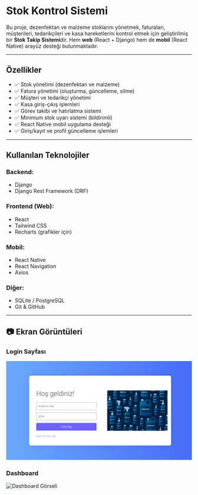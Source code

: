 #  Stok Kontrol Sistemi

Bu proje, dezenfektan ve malzeme stoklarını yönetmek, faturaları, müşterileri, tedarikçileri ve kasa hareketlerini kontrol etmek için geliştirilmiş bir **Stok Takip Sistemi**dir. Hem **web** (React + Django) hem de **mobil** (React Native) arayüz desteği bulunmaktadır.

---

##  Özellikler

- ✅ Stok yönetimi (dezenfektan ve malzeme)
- ✅ Fatura yönetimi (oluşturma, güncelleme, silme)
- ✅ Müşteri ve tedarikçi yönetimi
- ✅ Kasa giriş-çıkış işlemleri
- ✅ Görev takibi ve hatırlatma sistemi
- ✅ Minimum stok uyarı sistemi (bildirimli)
- ✅ React Native mobil uygulama desteği
- ✅ Giriş/kayıt ve profil güncelleme işlemleri

---

##  Kullanılan Teknolojiler

### Backend:
- Django
- Django Rest Framework (DRF)

### Frontend (Web):
- React
- Tailwind CSS
- Recharts (grafikler için)

### Mobil:
- React Native
- React Navigation
- Axios

### Diğer:
- SQLite / PostgreSQL
- Git & GitHub

---
## 📷 Ekran Görüntüleri

### Login Sayfası
![Login Görseli](./screenshots/login.png)

### Dashboard
![Dashboard Görseli](./screenshots/dashboard.png)
